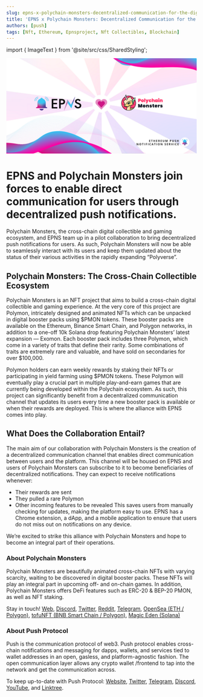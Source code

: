 ```yaml
---
slug: epns-x-polychain-monsters-decentralized-communication-for-the-digital-collectible-ecosystem
title: 'EPNS x Polychain Monsters: Decentralized Communication for the Digital Collectible Ecosystem'
authors: [push]
tags: [Nft, Ethereum, Epnsproject, Nft Collectibles, Blockchain]
---
```

import { ImageText } from '@site/src/css/SharedStyling';

![Docusaurus Image](./cover-image.png)

<!--truncate-->

<!--customheaderpoint-->
# EPNS and Polychain Monsters join forces to enable direct communication for users through decentralized push notifications.

Polychain Monsters, the cross-chain digital collectible and gaming ecosystem, and EPNS team up in a pilot collaboration to bring decentralized push notifications for users. As such, Polychain Monsters will now be able to seamlessly interact with its users and keep them updated about the status of their various activities in the rapidly expanding “Polyverse”.

## Polychain Monsters: The Cross-Chain Collectible Ecosystem
Polychain Monsters is an NFT project that aims to build a cross-chain digital collectible and gaming experience. At the very core of this project are Polymon, intricately designed and animated NFTs which can be unpacked in digital booster packs using $PMON tokens. These booster packs are available on the Ethereum, Binance Smart Chain, and Polygon networks, in addition to a one-off 10k Solana drop featuring Polychain Monsters’ latest expansion — Exomon. Each booster pack includes three Polymon, which come in a variety of traits that define their rarity. Some combinations of traits are extremely rare and valuable, and have sold on secondaries for over $100,000.

Polymon holders can earn weekly rewards by staking their NFTs or participating in yield farming using $PMON tokens. These Polymon will eventually play a crucial part in multiple play-and-earn games that are currently being developed within the Polychain ecosystem. As such, this project can significantly benefit from a decentralized communication channel that updates its users every time a new booster pack is available or when their rewards are deployed. This is where the alliance with EPNS comes into play.

## What Does the Collaboration Entail?
The main aim of our collaboration with Polychain Monsters is the creation of a decentralized communication channel that enables direct communication between users and the platform. This channel will be housed on EPNS and users of Polychain Monsters can subscribe to it to become beneficiaries of decentralized notifications. They can expect to receive notifications whenever:

- Their rewards are sent
- They pulled a rare Polymon
- Other incoming features to be revealed
This saves users from manually checking for updates, making the platform easy to use. EPNS has a Chrome extension, a dApp, and a mobile application to ensure that users do not miss out on notifications on any device.

We’re excited to strike this alliance with Polychain Monsters and hope to become an integral part of their operations.

### About Polychain Monsters
Polychain Monsters are beautifully animated cross-chain NFTs with varying scarcity, waiting to be discovered in digital booster packs. These NFTs will play an integral part in upcoming off- and on-chain games. In addition, Polychain Monsters offers DeFi features such as ERC-20 & BEP-20 PMON, as well as NFT staking.

Stay in touch! [Web](http://polychainmonsters.com/), [Discord](https://discord.gg/polychainmonsters), [Twitter](http://twitter.com/polychainmon), [Reddit](http://reddit.com/r/polychainmonsters), [Telegram](http://t.me/polychainmonsters), [OpenSea (ETH / Polygon)](https://opensea.io/assets/polychainmonsters), [tofuNFT (BNB Smart Chain / Polygon)](https://tofunft.com/collection/polychain-monsters/items), [Magic Eden (Solana)](https://magiceden.io/marketplace/exomon)


### About Push Protocol

Push is the communication protocol of web3. Push protocol enables cross-chain notifications and messaging for dapps, wallets, and services tied to wallet addresses in an open, gasless, and platform-agnostic fashion. The open communication layer allows any crypto wallet /frontend to tap into the network and get the communication across.

To keep up-to-date with Push Protocol: [Website](https://push.org/), [Twitter](https://twitter.com/pushprotocol), [Telegram](https://t.me/epnsproject), [Discord](https://discord.gg/pushprotocol), [YouTube](https://www.youtube.com/c/EthereumPushNotificationService), and [Linktree](https://linktr.ee/pushprotocol).
